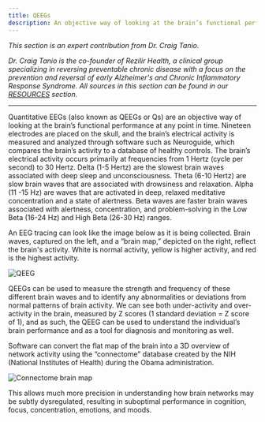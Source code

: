 ```yaml
---
title: QEEGs
description: An objective way of looking at the brain’s functional performance at any point in time
---
```


<em>This section is an expert contribution from Dr. Craig Tanio.</em>

<em>Dr. Craig Tanio is the co-founder of Rezilir Health, a clinical group specializing in reversing preventable chronic disease with a focus on the prevention and reversal of early Alzheimer's and Chronic Inflammatory Response Syndrome. All sources in this section can be found in our [RESOURCES](/resources/general-resources) section.</em>

---

Quantitative EEGs (also known as QEEGs or Qs) are an objective way of looking at the brain’s functional performance at any point in time. Nineteen electrodes are placed on the skull, and the brain’s electrical activity is measured and analyzed through software such as Neuroguide, which compares the brain’s activity to a database of healthy controls. 
The brain’s electrical activity occurs primarily at frequencies from 1 Hertz (cycle per second) to 30 Hertz. Delta (1-5 Hertz) are the slowest brain waves associated with deep sleep and unconsciousness. Theta (6-10 Hertz) are slow brain waves that are associated with drowsiness and relaxation. Alpha (11 -15 Hz) are waves that are activated in deep, relaxed meditative concentration and a state of alertness. Beta waves are faster brain waves associated with alertness, concentration, and problem-solving in the Low Beta (16-24 Hz) and High Beta (26-30 Hz) ranges.

An EEG tracing can look like the image below as it is being collected. Brain waves, captured on the left, and a “brain map,” depicted on the right, reflect the brain's activity. White is normal activity, yellow is higher activity, and red is the highest activity. 

![QEEG](https://basehub.earth/48fd3a0f/x5pfN0URhErUtqmPcqx9V/qeeg.png)

QEEGs can be used to measure the strength and frequency of these different brain waves and to identify any abnormalities or deviations from normal patterns of brain activity. We can see both under-activity and over-activity in the brain, measured by Z scores (1 standard deviation = Z score of 1), and as such, the QEEG can be used to understand the individual’s brain performance and as a tool for diagnosis and monitoring as well. 

Software can convert the flat map of the brain into a 3D overview of network activity using the “connectome” database created by the NIH (National Institutes of Health) during the Obama administration. 

![Connectome brain map](https://basehub.earth/48fd3a0f/rOuXPkqkAxyEfzKDMLW8f/image1.png)

This allows much more precision in understanding how brain networks may be subtly dysregulated, resulting in suboptimal performance in cognition, focus, concentration, emotions, and moods. 